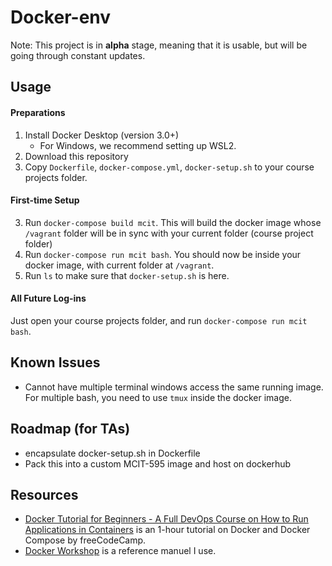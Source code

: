 # Docker-env

Note: This project is in **alpha** stage, meaning that it is usable, but will be going through constant updates.

## Usage
#### Preparations
1. Install Docker Desktop (version 3.0+)
    * For Windows, we recommend setting up WSL2.
1. Download this repository
2. Copy `Dockerfile`, `docker-compose.yml`, `docker-setup.sh` to your course projects folder.

#### First-time Setup
3. Run `docker-compose build mcit`. This will build the docker image whose `/vagrant` folder will be in sync with your current folder (course project folder)
4. Run `docker-compose run mcit bash`. You should now be inside your docker image, with current folder at `/vagrant`.
5. Run `ls` to make sure that `docker-setup.sh` is here.

#### All Future Log-ins
Just open your course projects folder, and run `docker-compose run mcit bash`.

## Known Issues
* Cannot have multiple terminal windows access the same running image. For multiple bash, you need to use `tmux` inside the docker image.

## Roadmap (for TAs)
* encapsulate docker-setup.sh in Dockerfile
* Pack this into a custom MCIT-595 image and host on dockerhub

## Resources
* [Docker Tutorial for Beginners - A Full DevOps Course on How to Run Applications in Containers](https://www.youtube.com/watch?v=fqMOX6JJhGo) is an 1-hour tutorial on Docker and Docker Compose by freeCodeCamp.
* [Docker Workshop](https://ipfs.io/ipfs/bafykbzacedzdnp34xeneqcaxcot7gvxpw55l5qrvgic6ma7tsoshfvpxvwev6?filename=Vincent%20Sesto%20et%20al.%20-%20The%20Docker%20Workshop_%20Learn%20how%20to%20use%20Docker%20containers%20effectively%20to%20speed%20up%20the%20development%20process-Packt%20Publishing%20%282020%29.pdf) is a reference manuel I use.
